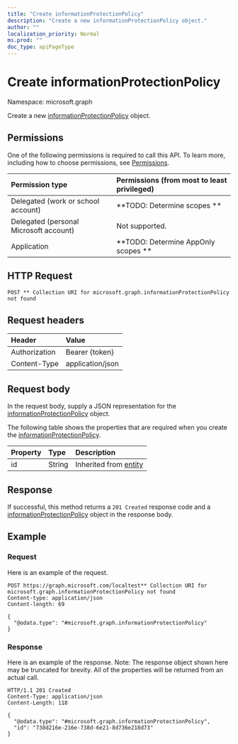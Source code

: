 ```yaml
---
title: "Create informationProtectionPolicy"
description: "Create a new informationProtectionPolicy object."
author: ""
localization_priority: Normal
ms.prod: ""
doc_type: apiPageType
---
```


# Create informationProtectionPolicy

Namespace: microsoft.graph

Create a new [informationProtectionPolicy](../resources/informationprotectionpolicy.md) object.

## Permissions
One of the following permissions is required to call this API. To learn more, including how to choose permissions, see [Permissions](/concepts/permissions-reference.md).

|Permission type|Permissions (from most to least privileged)|
|:---|:---|
|Delegated (work or school account)|**TODO: Determine scopes **|
|Delegated (personal Microsoft account)|Not supported.|
|Application|**TODO: Determine AppOnly scopes **|

## HTTP Request
<!-- {
  "blockType": "ignored"
}
-->
``` http
POST ** Collection URI for microsoft.graph.informationProtectionPolicy not found
```

## Request headers
|Header|Value|
|:---|:---|
|Authorization|Bearer {token}|
|Content-Type|application/json|

## Request body
In the request body, supply a JSON representation for the [informationProtectionPolicy](../resources/informationprotectionpolicy.md) object.

The following table shows the properties that are required when you create the [informationProtectionPolicy](../resources/informationprotectionpolicy.md).

|Property|Type|Description|
|:---|:---|:---|
|id|String| Inherited from [entity](../resources/entity.md)|



## Response
If successful, this method returns a `201 Created` response code and a [informationProtectionPolicy](../resources/informationprotectionpolicy.md) object in the response body.

## Example

### Request
Here is an example of the request.
<!-- {
  "blockType": "request",
  "name": "create_informationprotectionpolicy_from_"
}
-->
``` http
POST https://graph.microsoft.com/localtest** Collection URI for microsoft.graph.informationProtectionPolicy not found
Content-type: application/json
Content-length: 69

{
  "@odata.type": "#microsoft.graph.informationProtectionPolicy"
}
```

### Response
Here is an example of the response. Note: The response object shown here may be truncated for brevity. All of the properties will be returned from an actual call.
<!-- {
  "blockType": "response",
  "truncated": true,
  "@odata.type": "microsoft.graph.informationprotectionpolicy"
}
-->
``` http
HTTP/1.1 201 Created
Content-Type: application/json
Content-Length: 118

{
  "@odata.type": "#microsoft.graph.informationProtectionPolicy",
  "id": "738d216e-216e-738d-6e21-8d736e218d73"
}
```

